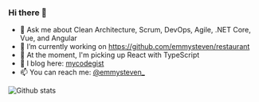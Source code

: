 ### Hi there 👋

- 💬 Ask me about Clean Architecture, Scrum, DevOps, Agile, .NET Core, Vue, and Angular
- 🔭 I’m currently working on https://github.com/emmysteven/restaurant
- 🌱 At the moment, I'm picking up React with TypeScript
- 📃 I blog here: [mycodegist](https://mycodegist.com)
- 📫 You can reach me: [@emmysteven_](https://twitter.com/emmysteven_)



![Github stats](https://github-readme-stats.vercel.app/api?username=emmysteven&theme=vue-dark&show_icons=true&count_private=true)

